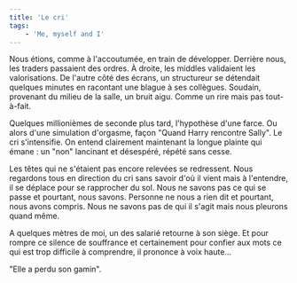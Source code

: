 ```yaml
---
title: 'Le cri'
tags:
    - 'Me, myself and I'
---
```


Nous étions, comme à l'accoutumée, en train de développer. Derrière nous, les traders passaient des ordres. À droite, les middles validaient les valorisations. De l'autre côté des écrans, un structureur se détendait quelques minutes en racontant une blague à ses collègues. Soudain, provenant du milieu de la salle, un bruit aigu. Comme un rire mais pas tout-à-fait.

Quelques millionièmes de seconde plus tard, l'hypothèse d'une farce. Ou alors d'une simulation d'orgasme, façon "Quand Harry rencontre Sally". Le cri s'intensifie. On entend clairement maintenant la longue plainte qui émane&nbsp;: un "non" lancinant et désespéré, répété sans cesse.

Les têtes qui ne s'étaient pas encore relevées se redressent. Nous regardons tous en direction du cri sans savoir d'où il vient mais à l'entendre, il se déplace pour se rapprocher du sol. Nous ne savons pas ce qui se passe et pourtant, nous savons. Personne ne nous a rien dit et pourtant, nous avons compris. Nous ne savons pas de qui il s'agit mais nous pleurons quand même.

A quelques mètres de moi, un des salarié retourne à son siège. Et pour rompre ce silence de souffrance et certainement pour confier aux mots ce qui est trop difficile à comprendre, il prononce à voix haute…

"Elle a perdu son gamin".
